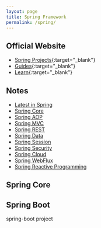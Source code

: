 ```yaml
---
layout: page
title: Spring Framework
permalink: /spring/
---
```


## Official Website

- [Spring Projects](https://spring.io/projects){:target="\_blank"}
- [Guides](https://spring.io/guides){:target="\_blank"}
- [Learn](https://spring.io/learn){:target="\_blank"}

## Notes

- [Latest in Spring](latest)
- [Spring Core](core)
- [Spring AOP](aop)
- [Spring MVC](mvc)
- [Spring REST](rest)
- [Spring Data](data)
- [Spring Session](session)
- [Spring Security](security)
- [Spring Cloud](cloud)
- [Spring WebFlux](webflux)
- [Spring Reactive Programming](reactive)

## Spring Core



## Spring Boot

spring-boot project
